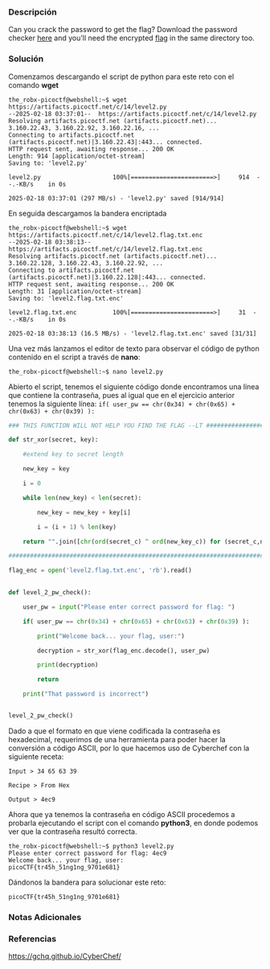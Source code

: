 ### Descripción
Can you crack the password to get the flag? Download the password checker [here](https://artifacts.picoctf.net/c/14/level2.py) and you'll need the encrypted [flag](https://artifacts.picoctf.net/c/14/level2.flag.txt.enc) in the same directory too.
### Solución
Comenzamos descargando el script de python para este reto con el comando **wget**

```shell
the_robx-picoctf@webshell:~$ wget https://artifacts.picoctf.net/c/14/level2.py
--2025-02-18 03:37:01--  https://artifacts.picoctf.net/c/14/level2.py
Resolving artifacts.picoctf.net (artifacts.picoctf.net)... 3.160.22.43, 3.160.22.92, 3.160.22.16, ...
Connecting to artifacts.picoctf.net (artifacts.picoctf.net)|3.160.22.43|:443... connected.
HTTP request sent, awaiting response... 200 OK
Length: 914 [application/octet-stream]
Saving to: 'level2.py'

level2.py                    100%[=======================>]     914  --.-KB/s    in 0s      

2025-02-18 03:37:01 (297 MB/s) - 'level2.py' saved [914/914]
```

En seguida descargamos la bandera encriptada

```shell
the_robx-picoctf@webshell:~$ wget https://artifacts.picoctf.net/c/14/level2.flag.txt.enc
--2025-02-18 03:38:13--  https://artifacts.picoctf.net/c/14/level2.flag.txt.enc
Resolving artifacts.picoctf.net (artifacts.picoctf.net)... 3.160.22.128, 3.160.22.43, 3.160.22.92, ...
Connecting to artifacts.picoctf.net (artifacts.picoctf.net)|3.160.22.128|:443... connected.
HTTP request sent, awaiting response... 200 OK
Length: 31 [application/octet-stream]
Saving to: 'level2.flag.txt.enc'

level2.flag.txt.enc          100%[=======================>]     31  --.-KB/s    in 0s      

2025-02-18 03:38:13 (16.5 MB/s) - 'level2.flag.txt.enc' saved [31/31]
```

Una vez más lanzamos el editor de texto para observar el código de python contenido en el script a través de **nano**:

```
the_robx-picoctf@webshell:~$ nano level2.py 
```

Abierto el script, tenemos el siguiente código donde encontramos una línea que contiene la contraseña, pues al igual que en el ejercicio anterior tenemos la siguiente línea: `if( user_pw == chr(0x34) + chr(0x65) + chr(0x63) + chr(0x39) ):`

```python
### THIS FUNCTION WILL NOT HELP YOU FIND THE FLAG --LT ########################

def str_xor(secret, key):

    #extend key to secret length

    new_key = key

    i = 0

    while len(new_key) < len(secret):

        new_key = new_key + key[i]

        i = (i + 1) % len(key)        

    return "".join([chr(ord(secret_c) ^ ord(new_key_c)) for (secret_c,new_key_c) in zip(secret,new_key)])

###############################################################################

flag_enc = open('level2.flag.txt.enc', 'rb').read()
 

def level_2_pw_check():

    user_pw = input("Please enter correct password for flag: ")

    if( user_pw == chr(0x34) + chr(0x65) + chr(0x63) + chr(0x39) ):

        print("Welcome back... your flag, user:")

        decryption = str_xor(flag_enc.decode(), user_pw)

        print(decryption)

        return

    print("That password is incorrect")


level_2_pw_check()
```

Dado a que el formato en que viene codificada la contraseña es hexadecimal, requerimos de una herramienta para poder hacer la conversión a código ASCII, por lo que hacemos uso de Cyberchef con la siguiente receta:

```
Input > 34 65 63 39

Recipe > From Hex

Output > 4ec9
```

Ahora que ya tenemos la contraseña en código ASCII procedemos a probarla ejecutando el script con el comando **python3**, en donde podemos ver que la contraseña resultó correcta.

```shell
the_robx-picoctf@webshell:~$ python3 level2.py
Please enter correct password for flag: 4ec9
Welcome back... your flag, user:
picoCTF{tr45h_51ng1ng_9701e681}
```

Dándonos la bandera para solucionar este reto:

```
picoCTF{tr45h_51ng1ng_9701e681}
```
### Notas Adicionales

### Referencias
https://gchq.github.io/CyberChef/
